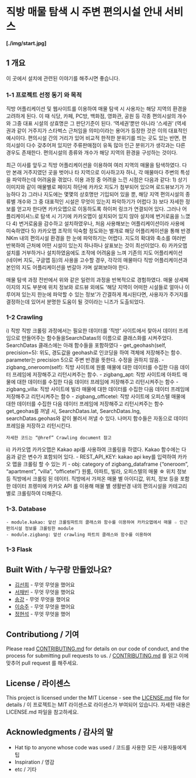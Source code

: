 # 직방 매물 탐색 시 주변 편의시설 안내 서비스

**[./img/start.jpg]**  

## 1 개요 

이 곳에서 설치에 관련된 이야기를 해주시면 좋습니다.

### 1-1 프로젝트 선정 동기 와 목적 
직방 어플리케이션 및 웹사이트를 이용하여 매물 탐색 시 사용자는 해당 지역의 환경을 고려하게 된다. 이 때 식당, 카페, PC방, 백화점, 영화관, 공원 등 각종 편의시설의 개수와 그중 대표 시설의 상효명은 그 판단기준이 된다. ‘역세권’뿐만 아니라 ‘스세권’ (역세권과 같이 거주지가 스타벅스 근처임을 의미)이라는 용어가 등장한 것은 이의 대표적인 예시이다. 
편의시설 간의 거리가 있어 비교적 한적한 분위기를 띄는 곳도 있는 반면, 편의시설이 다수 갖추어져 있지만 주류판매점이 유독 많아 인근 분위기가 생각과는 다른 경우도 존재한다. 편의시설의 종류와 개수가 해당 지역의 환경을 구성하는 것이다. 

최근 이사를 앞두고 직방 어플리케이션을 이용하여 여러 지역의 매물을 탐색하였다. 다만 본래 거주지였던 곳을 벗어나 타 지역으로 이사하고자 하니, 각 매물마다 주변의 특성을 파악하는데 어려움을 겪었다. 이용 과정 중 어려을 느낀 시점은 다음과 같다:
	1) 상기 이미지와 같이 매물별로 페이지 하단에 카카오 지도가 첨부되어 있으며 로드뷰보기가 가능하다 
	2) 그러나 지도에는 몇몇의 상호명만 기입되어 있을 뿐, 해당 지역 편의시설의 종류별 개수와 그 중 대표적인 시설은 무엇이 있는지 파악하기가 어렵다 
	3) 보다 자세한 정보를 얻고자 한다면 카카오맵으로 이동하도록 하이퍼 링크가 연결되어 있다. 그러나 어플리케이셔느로 탐색 시 기기에 카카오맵이 설치되어 있지 않아 설치에 번거로움을 느꼈다 
	4) 번거로움을 감수하고 설치하였우나, 처음 사용해보는 어플리케이션이라 사용에 미숙하였다
	5) 카카오맵 조작의 익숙함 정도와는 별개로 해당 어플리케이션을 통해 반경 NKm 내의 편의시설 환경을 한 눈에 파악하기는 어렵다. 지도의 확대와 축소를 여러번 반복하여 근처에 어떤 시설이 있는지 하나하나 살표보는 것이 최선이었다. 
	6) 카카오맵 설치를 거부하거나 설치하였음에도 조작에 어려움을 느껴 기존의 지도 어플리케이션 (네이버 지도, 구글맵 등)의 사용을 고수할 경우, 각각의 매물마다 직방 어플리케이션과 본인의 지도 어플리케이션을 번갈아 가며 살펴보아야 한다. 

매물 탐색 과정 전반에서 위와 같은 일련의 과정을 반복적으로 경험하였다. 매물 상세페이지의 지도 부분에 위치 정보와 로드뷰 외에도 ‘해당 지역이 어떠한 시설들로 얼마나 이루어져 있는지 한눈에 파악할 수 있는 정보’가 간결하게 제시된다면, 사용자가 주거지를 결정하는데 있어서 분명한 도움이 될 것이라는 니즈가 도출되었다. 



### 1-2 Crawling  

i) 직방 
		직방 크롤링 과정에서는 필요한 데이터를 ‘직방’ 사이트에서 찾아서 데이터 프레임으로 만들어주는 함수들을SearchDatas의 이름으로 클래스화를 시켜주었다. SearchDatas 클래스에는 아래 함수들을 포함하였다 
		- get_geohash(self, precision=5): 위도, 경도값을 geohash로 인코딩을 하여 객체에 저장해주는 함수. parameter는 precision 5으로 주변 반경을 뜻한다. 수정을 권하지 않음.
		- zigbang_oneroom(self): 직방 사이트에 원룸 매물에 대한 데이터를 수집한 다음 데이터 프레임에 저장해주고 리턴시켜주는 함수. 
		- zigbang_apt: 직방 사이트에 아파트 매물에 대한 데이터를 수집한 다음 데이터 프레임에 저장해주고 리턴시켜주는 함수
		- zigbang_villa: 직방 사이트에 빌라 매물에 대한 데이터를 수집한 다음 데이터 프레임에 저장해주고 리턴시켜주는 함수
		- zigbang_officetel: 직방 사이트에 오피스텔 매물에 대한 데이터를 수집한 다음 데이터 프레임에 저장해주고 리턴시켜주는 함수 
		get_geohas를 꺼낼 시, SearchDatas.lat, SearchDatas.lng, searchDatas.geohas와 같이 불러서 꺼낼 수 있다. 나머지 함수들은 자동으로 데이터 프레임을 저장하고 리턴시킨다. 

	자세한 코드는 “@href” Crawling document 참고 	

ii) 카카오맵 
		카카오맵은 Kakao api를 사용하여 크롤링을 하였다. 
		Kakao 함수에는 다음과 같은 변수가 포함되어 있다. 
		- REST_API_KEY: kakao api key를 입력하여 카카오 맵을 크롤링 할 수 있는 키 
		- obj: category of zigbang_dataframe {“oneroom”, “apartment”, “villa”, “officetel”} 원룸, 아파트, 빌라, 오피스텔의 매물 ☆ 위치 정보 등 직방에서 크롤링 된 데이터. 
		직방에서 가져온 매물 별 아이디값, 위치, 정보 등을 포함한 데이터 프렝미에 카카오 API 를 이용해 매물 별 생활반경 내의 편의시설을 카테고리 별로 크롤링하여 더해준다.  

### 1-3. Database
	- module.kakao: 앞선 크롤링파트의 클래스와 함수를 이용하여 카카오맵에서 매물 ☆ 인근 편의시설 정보를 크롤링한 module 
	- module.zigbang: 앞선 crawling 파트의 클래스와 함수를 이용하여 

### 1-3 Flask 


## Built With / 누구랑 만들었나요?

* [김선희](링크) - 무엇 무엇을 했어요
* [서채빈](링크) - 무엇 무엇을 했어요
* [송강](링크) - 무엇 무엇을 했어요
* [이승주](링크) - 무엇 무엇을 했어요
* [정현석](링크) - 무엇 무엇을 했어


## Contributiong / 기여

Please read [CONTRIBUTING.md](https://gist.github.com/PurpleBooth/b24679402957c63ec426) for details on our code of conduct, and the process for submitting pull requests to us. / [CONTRIBUTING.md](https://gist.github.com/PurpleBooth/b24679402957c63ec426) 를 읽고 이에 맞추어 pull request 를 해주세요.

## License / 라이센스

This project is licensed under the MIT License - see the [LICENSE.md](https://gist.github.com/PurpleBooth/LICENSE.md) file for details / 이 프로젝트는 MIT 라이센스로 라이센스가 부여되어 있습니다. 자세한 내용은 LICENSE.md 파일을 참고하세요.

## Acknowledgments / 감사의 말

* Hat tip to anyone whose code was used / 코드를 사용한 모든 사용자들에게 팁
* Inspiration / 영감
* etc / 기타
